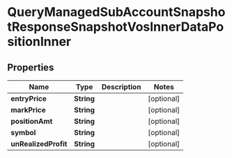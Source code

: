 

# QueryManagedSubAccountSnapshotResponseSnapshotVosInnerDataPositionInner


## Properties

| Name | Type | Description | Notes |
|------------ | ------------- | ------------- | -------------|
|**entryPrice** | **String** |  |  [optional] |
|**markPrice** | **String** |  |  [optional] |
|**positionAmt** | **String** |  |  [optional] |
|**symbol** | **String** |  |  [optional] |
|**unRealizedProfit** | **String** |  |  [optional] |



